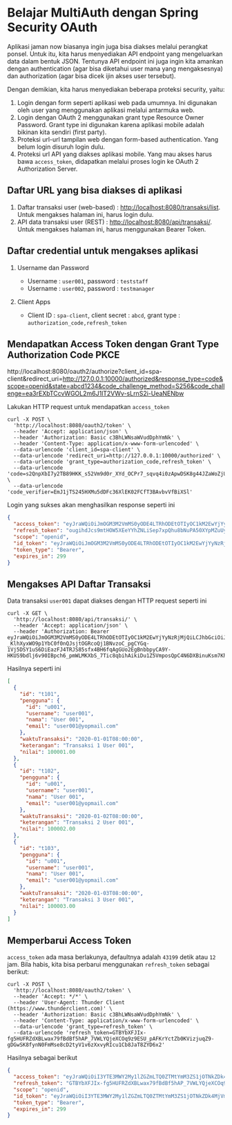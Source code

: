 # Belajar MultiAuth dengan Spring Security OAuth #

Aplikasi jaman now biasanya ingin juga bisa diakses melalui perangkat ponsel. Untuk itu, kita harus menyediakan API endpoint yang mengeluarkan data dalam bentuk JSON. Tentunya API endpoint ini juga ingin kita amankan dengan authentication (agar bisa diketahui user mana yang mengaksesnya) dan authorization (agar bisa dicek ijin akses user tersebut).

Dengan demikian, kita harus menyediakan beberapa proteksi security, yaitu:

1. Login dengan form seperti aplikasi web pada umumnya. Ini digunakan oleh user yang menggunakan aplikasi melalui antarmuka web.
2. Login dengan OAuth 2 menggunakan grant type Resource Owner Password. Grant type ini digunakan karena aplikasi mobile adalah bikinan kita sendiri (first party).
3. Proteksi url-url tampilan web dengan form-based authentication. Yang belum login disuruh login dulu.
4. Proteksi url API yang diakses aplikasi mobile. Yang mau akses harus bawa `access_token`, didapatkan melalui proses login ke OAuth 2 Authorization Server.

## Daftar URL yang bisa diakses di aplikasi ##

1. Daftar transaksi user (web-based) : [http://localhost:8080/transaksi/list](http://localhost:8080/transaksi/list). Untuk mengakses halaman ini, harus login dulu. 
2. API data transaksi user (REST) : [http://localhost:8080/api/transaksi/](http://localhost:8080/api/transaksi/). Untuk mengakses halaman ini, harus menggunakan Bearer Token.

## Daftar credential untuk mengakses aplikasi ##

1. Username dan Password

    * Username : `user001`, password : `teststaff`
    * Username : `user002`, password : `testmanager`

2. Client Apps

    * Client ID : `spa-client`, client secret : `abcd`, grant type : `authorization_code,refresh_token`

## Mendapatkan Access Token dengan Grant Type Authorization Code PKCE ##

http://localhost:8080/oauth2/authorize?client_id=spa-client&redirect_uri=http://127.0.0.1:10000/authorized&response_type=code&scope=openid&state=abcd1234&code_challenge_method=S256&code_challenge=ea3rEXbTCcvWGOL2m6J1lT2VWv-sLrnS2i-UeaNENbw

Lakukan HTTP request untuk mendapatkan `access_token`

```
curl -X POST \
  'http://localhost:8080/oauth2/token' \
  --header 'Accept: application/json' \
  --header 'Authorization: Basic c3BhLWNsaWVudDphYmNk' \
  --header 'Content-Type: application/x-www-form-urlencoded' \
  --data-urlencode 'client_id=spa-client' \
  --data-urlencode 'redirect_uri=http://127.0.0.1:10000/authorized' \
  --data-urlencode 'grant_type=authorization_code,refresh_token' \
  --data-urlencode 'code=s2QnpXbI7y2TB89HKK_s52Vm9d0r_XYd_OCPr7_sqvq4i0zApwDSK8g44JZaWoZjUiOAowaXHwknBah133cVmF9ng5noqibE45lAFo3ruKYTwxiDr32K81jzB6z3JyRr' \
  --data-urlencode 'code_verifier=EmJ1jTS245HXMu5dDFc36XlEK02FCfT3BAvbvVfBiXSl'
```

Login yang sukses akan menghasilkan response seperti ini
    
```json
{
  "access_token": "eyJraWQiOiJmOGM3M2VmMS0yODE4LTRhODEtOTIyOC1kM2EwYjYyNzRjMjQiLCJhbGciOiJSUzI1NiJ9.eyJzdWIiOiJ1c2VyMDAyIiwiYXVkIjoic3BhLWNsaWVudCIsIm5iZiI6MTY3ODQ1Mjg4MCwic2NvcGUiOlsib3BlbmlkIl0sImlzcyI6Imh0dHA6Ly9sb2NhbGhvc3Q6ODA4MCIsImV4cCI6MTY3ODQ1MzE4MCwiaWF0IjoxNjc4NDUyODgwfQ.deMwZjdVzVdwyTqyFBCJG6Mwm4WttXAIWvfQYtrq7bKtUzmH0GBuQ3kzGt-_KlhXyxWO9p1YbC0f0nQJsjtOGRcoQj1BNvzoC_pgCYGq-1Vj5DSY1uS6DiEazFJ4TRJS85sfx4BH6fqAgGUo2EgBnbbpyCA9Y-HKUS9bdlj6v90IBpch6_pmWLMKXbS_7Tic8qbihAikiDu1Z5VmposQpC4N6DXBinuKsm7Khk6TOo862BSx97UKd9CdxrOXTZZfgk2GuI09kyVmzkK7M7x4y7_OL_HMDoQA5fTLw6iI6XLzSc04ud9UKaJnkfpXv40BcXmSPxBCCv_AtDR6SupiRQ",
  "refresh_token": "ougihdJcs9mtHOW5XEeYYhZNLiSep7xpQhu8bNuPA50XYpMZuUyIPceQKhxLM4plVddcgeM_n4o0n6ikixAYmgR1ToTzVFSMwB7C59YqcsC0_YS4p9xP8hep-39R3Idj",
  "scope": "openid",
  "id_token": "eyJraWQiOiJmOGM3M2VmMS0yODE4LTRhODEtOTIyOC1kM2EwYjYyNzRjMjQiLCJhbGciOiJSUzI1NiJ9.eyJzdWIiOiJ1c2VyMDAyIiwiYXVkIjoic3BhLWNsaWVudCIsImF6cCI6InNwYS1jbGllbnQiLCJpc3MiOiJodHRwOi8vbG9jYWxob3N0OjgwODAiLCJleHAiOjE2Nzg0NTQ2ODAsImlhdCI6MTY3ODQ1Mjg4MH0.Cyn3_pZKVY-BKMGqcO_lY_GsMYYGK-XkEZE5YLSFF1vZKafQ1IMP8wVio3IE2Y-zsY7RfT0VDCD-QfyuhJb_DTdqWoPUosLCheP29s3GezBKK3J2pDX1mxSTAfdjCACYt9WdoLuHQVJatW6_ZHpe6JOxbpBFuGeOaKRSEYvyhtkYd9-Ld0hag_E7XfgQO3zK7AnDcK4a1I68g60uyN_WoeR8SUZwqmpmiFVw4QXDiAlz7NFO1Rngjn_Et37SzzNwYSMNS3Rq_d_fm2yVL4tfP_3JN85pQrIr6UBptxvJqCtZNYx7PGzQdM0b3JxDRjs0H4hHFFs13tkLIoPlWTuK4A",
  "token_type": "Bearer",
  "expires_in": 299
}
```

## Mengakses API Daftar Transaksi ##

Data transaksi `user001` dapat diakses dengan HTTP request seperti ini 

```
curl -X GET \
  'http://localhost:8080/api/transaksi/' \
  --header 'Accept: application/json' \
  --header 'Authorization: Bearer eyJraWQiOiJmOGM3M2VmMS0yODE4LTRhODEtOTIyOC1kM2EwYjYyNzRjMjQiLCJhbGciOiJSUzI1NiJ9.eyJzdWIiOiJ1c2VyMDAyIiwiYXVkIjoic3BhLWNsaWVudCIsIm5iZiI6MTY3ODQ1Mjg4MCwic2NvcGUiOlsib3BlbmlkIl0sImlzcyI6Imh0dHA6Ly9sb2NhbGhvc3Q6ODA4MCIsImV4cCI6MTY3ODQ1MzE4MCwiaWF0IjoxNjc4NDUyODgwfQ.deMwZjdVzVdwyTqyFBCJG6Mwm4WttXAIWvfQYtrq7bKtUzmH0GBuQ3kzGt-_KlhXyxWO9p1YbC0f0nQJsjtOGRcoQj1BNvzoC_pgCYGq-1Vj5DSY1uS6DiEazFJ4TRJS85sfx4BH6fqAgGUo2EgBnbbpyCA9Y-HKUS9bdlj6v90IBpch6_pmWLMKXbS_7Tic8qbihAikiDu1Z5VmposQpC4N6DXBinuKsm7Khk6TOo862BSx97UKd9CdxrOXTZZfgk2GuI09kyVmzkK7M7x4y7_OL_HMDoQA5fTLw6iI6XLzSc04ud9UKaJnkfpXv40BcXmSPxBCCv_AtDR6SupiRQ'
```

Hasilnya seperti ini

```json
[
  {
    "id": "t101",
    "pengguna": {
      "id": "u001",
      "username": "user001",
      "nama": "User 001",
      "email": "user001@yopmail.com"
    },
    "waktuTransaksi": "2020-01-01T08:00:00",
    "keterangan": "Transaksi 1 User 001",
    "nilai": 100001.00
  },
  {
    "id": "t102",
    "pengguna": {
      "id": "u001",
      "username": "user001",
      "nama": "User 001",
      "email": "user001@yopmail.com"
    },
    "waktuTransaksi": "2020-01-02T08:00:00",
    "keterangan": "Transaksi 2 User 001",
    "nilai": 100002.00
  },
  {
    "id": "t103",
    "pengguna": {
      "id": "u001",
      "username": "user001",
      "nama": "User 001",
      "email": "user001@yopmail.com"
    },
    "waktuTransaksi": "2020-01-03T08:00:00",
    "keterangan": "Transaksi 3 User 001",
    "nilai": 100003.00
  }
]
```
    
## Memperbarui Access Token ##

`access_token` ada masa berlakunya, defaultnya adalah `43199` detik atau `12` jam. Bila habis, kita bisa perbarui menggunakan `refresh_token` sebagai berikut:

```
curl -X POST \
  'http://localhost:8080/oauth2/token' \
  --header 'Accept: */*' \
  --header 'User-Agent: Thunder Client (https://www.thunderclient.com)' \
  --header 'Authorization: Basic c3BhLWNsaWVudDphYmNk' \
  --header 'Content-Type: application/x-www-form-urlencoded' \
  --data-urlencode 'grant_type=refresh_token' \
  --data-urlencode 'refresh_token=GTBYbXFJIx-fg5HUFRZdXBLwax79fBdBf5hAP_7VWLYQjeXCOq9z9ESU_pAFKrYctZb0KVizjuqZ9-gDGwSK8fynN0FmMse8cD2tyV1v6zXxvyRIcu1Cb8JaT8ZYD6x2'
```

Hasilnya sebagai berikut

```json
{
  "access_token": "eyJraWQiOiI3YTE3MWY2My1lZGZmLTQ0ZTMtYmM3ZS1jOTNkZDk4MjVmMmEiLCJhbGciOiJSUzI1NiJ9.eyJzdWIiOiJ1c2VyMDAxIiwiYXVkIjoic3BhLWNsaWVudCIsIm5iZiI6MTY3ODQ1MzE4NCwic2NvcGUiOlsib3BlbmlkIl0sImlzcyI6Imh0dHA6Ly9sb2NhbGhvc3Q6ODA4MCIsImV4cCI6MTY3ODQ1MzQ4NCwiaWF0IjoxNjc4NDUzMTg0fQ.UK4qvyohhqWfGHUW4crXrosp-bbb3pzo16cLO8vYYeoS44x-PQIMP4kwl_THGzdSI9w5uFB5rpmxYQeLAKi62WEXGbgpRJaqhD77EDNN0CI6eu9H111sZR5ZjYmrXL2Jtjo4omjL9m-y3VFHUJXVLjz_SFwJaLXPd1ivPXb7P6dC0JDlTOXwuGkEIWBiJAJuymvRvHh9LWth-lZEK9dmQYtvh3h9XcauuNNGK3hWd_rwaV83yMT57wQm1QpSSXLOxHJ3YP8wd9W3foQ8IvKkPjW_qMyBwAvtm_YO_mUIqsjB4kxoFQ5sRxULZc2WHSEiUtWQ9sDGBef1PSsRuFuzwA",
  "refresh_token": "GTBYbXFJIx-fg5HUFRZdXBLwax79fBdBf5hAP_7VWLYQjeXCOq9z9ESU_pAFKrYctZb0KVizjuqZ9-gDGwSK8fynN0FmMse8cD2tyV1v6zXxvyRIcu1Cb8JaT8ZYD6x2",
  "scope": "openid",
  "id_token": "eyJraWQiOiI3YTE3MWY2My1lZGZmLTQ0ZTMtYmM3ZS1jOTNkZDk4MjVmMmEiLCJhbGciOiJSUzI1NiJ9.eyJzdWIiOiJ1c2VyMDAxIiwiYXVkIjoic3BhLWNsaWVudCIsImF6cCI6InNwYS1jbGllbnQiLCJpc3MiOiJodHRwOi8vbG9jYWxob3N0OjgwODAiLCJleHAiOjE2Nzg0NTQ5ODQsImlhdCI6MTY3ODQ1MzE4NH0.TMQE31yeB1MDHLiihW_5YxZVWwM4PGtKPm_QWflQoNx88lN9b6avKzC2UH2438o4gcTr5GtDTzCTCi5q3a_IpQdTv3gKOjj6WsZkSnH8zVN2rqhKeUgUMA2gC6sMKzn06IZY9LKvZWPLmUnvQA2pMsqap6oBtlabetcq7lqpByI9G9Q3nBgRAo82-7NiXEPe2ebjOVmKXg_iB-i22Pvb1j-8mpS4w3OG2Hh3N3CaPQHZ5Y8m5G9yqzBVMCHZ9rGn90cf3bQ2A89365SNmxL_3YBlahsK7njhSWoFNneMW3dEgzsSSWoq7QGoRy-XqCqLX7YpA5zyiL-jLASEWLOZEg",
  "token_type": "Bearer",
  "expires_in": 299
}
```